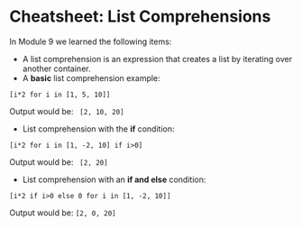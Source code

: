 # Cheatsheet: List Comprehensions

In Module 9 we learned the following items:

* A list comprehension is an expression that creates a list by iterating over another container.
* A **basic** list comprehension example:
```
[i*2 for i in [1, 5, 10]]
```
Output would be: ``` [2, 10, 20]```

* List comprehension with the **if** condition:

```
[i*2 for i in [1, -2, 10] if i>0]
```

Output would be: ``` [2, 20]```

* List comprehension with an **if and else** condition:
```
[i*2 if i>0 else 0 for i in [1, -2, 10]]
```

Output would be: ```[2, 0, 20]```